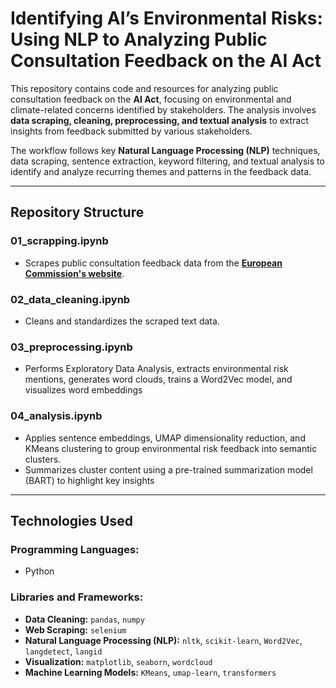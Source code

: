 # Identifying AI’s Environmental Risks: Using NLP to Analyzing Public Consultation Feedback on the AI Act 

This repository contains code and resources for analyzing public consultation feedback on the **AI Act**, focusing on environmental and climate-related concerns identified by stakeholders. The analysis involves **data scraping, cleaning, preprocessing, and textual analysis** to extract insights from feedback submitted by various stakeholders.

The workflow follows key **Natural Language Processing (NLP)** techniques,  data scraping, sentence extraction, keyword filtering, and textual analysis to identify and analyze recurring themes and patterns in the feedback data.

---

## **Repository Structure**

### **01_scrapping.ipynb**  
- Scrapes public consultation feedback data from the **[European Commission's website](https://ec.europa.eu/info/law/better-regulation/have-your-say/initiatives/12527-Artificial-intelligence-ethical-and-legal-requirements_e)**.  

### **02_data_cleaning.ipynb**  
- Cleans and standardizes the scraped text data.  

### **03_preprocessing.ipynb**  
- Performs Exploratory Data Analysis, extracts environmental risk mentions, generates word clouds, trains a Word2Vec model, and visualizes word embeddings 

### **04_analysis.ipynb**  
- Applies sentence embeddings, UMAP dimensionality reduction, and KMeans clustering to group environmental risk feedback into semantic clusters.
- Summarizes cluster content using a pre-trained summarization model (BART) to highlight key insights

---

## **Technologies Used**

### **Programming Languages:**  
- Python  

### **Libraries and Frameworks:**  
- **Data Cleaning:** `pandas`, `numpy`  
- **Web Scraping:** `selenium`  
- **Natural Language Processing (NLP):** `nltk`, `scikit-learn`, `Word2Vec`, `langdetect`, `langid`  
- **Visualization:** `matplotlib`, `seaborn`, `wordcloud`  
- **Machine Learning Models:** `KMeans`, `umap-learn`, `transformers`
